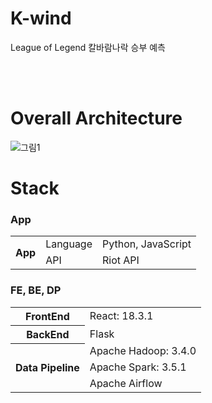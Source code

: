 # K-wind
League of Legend 칼바람나락 승부 예측

<br></br>

# Overall Architecture
![그림1](https://github.com/user-attachments/assets/79229768-1048-49f5-b7c3-ea8a1788f357)



# Stack
### App
<table>
  <tr><th rowspan="2">App</th><td>Language</td><td>Python, JavaScript</td>
    <tr><td>API</td><td>Riot API</td>
</table>

### FE, BE, DP
<table>
	<tr><th rowspan="1">FrontEnd</th><td>React: 18.3.1</td></tr>
	<tr><th rowspan="1">BackEnd</th><td>Flask</td></tr>
  <tr><th rowspan="3">Data Pipeline</th><td>Apache Hadoop: 3.4.0</td></tr>
	<tr><td>Apache Spark: 3.5.1</td></tr>
	<tr><td>Apache Airflow</td></tr>
</table>

<br></br>

